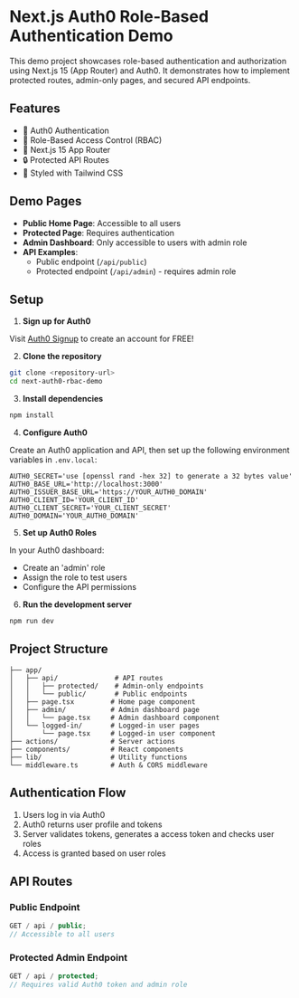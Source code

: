 # Next.js Auth0 Role-Based Authentication Demo

This demo project showcases role-based authentication and authorization using Next.js 15 (App Router) and Auth0. It demonstrates how to implement protected routes, admin-only pages, and secured API endpoints.

## Features

- 🔐 Auth0 Authentication
- 👥 Role-Based Access Control (RBAC)
- 🚀 Next.js 15 App Router
- 🔒 Protected API Routes
- 🎨 Styled with Tailwind CSS

## Demo Pages

- **Public Home Page**: Accessible to all users
- **Protected Page**: Requires authentication
- **Admin Dashboard**: Only accessible to users with admin role
- **API Examples**:
  - Public endpoint (`/api/public`)
  - Protected endpoint (`/api/admin`) - requires admin role

## Setup

1. **Sign up for Auth0**

Visit [Auth0 Signup](https://auth0.com/signup?utm_source=sonny&utm_medium=social) to create an account for FREE!

2. **Clone the repository**

```bash
git clone <repository-url>
cd next-auth0-rbac-demo
```

3. **Install dependencies**

```bash
npm install
```

4. **Configure Auth0**

Create an Auth0 application and API, then set up the following environment variables in `.env.local`:

```env
AUTH0_SECRET='use [openssl rand -hex 32] to generate a 32 bytes value'
AUTH0_BASE_URL='http://localhost:3000'
AUTH0_ISSUER_BASE_URL='https://YOUR_AUTH0_DOMAIN'
AUTH0_CLIENT_ID='YOUR_CLIENT_ID'
AUTH0_CLIENT_SECRET='YOUR_CLIENT_SECRET'
AUTH0_DOMAIN='YOUR_AUTH0_DOMAIN'
```

5. **Set up Auth0 Roles**

In your Auth0 dashboard:

- Create an 'admin' role
- Assign the role to test users
- Configure the API permissions

6. **Run the development server**

```bash
npm run dev
```

## Project Structure

```
├── app/
│   ├── api/              # API routes
│   │   ├── protected/    # Admin-only endpoints
│   │   └── public/       # Public endpoints
│   ├── page.tsx         # Home page component
│   ├── admin/           # Admin dashboard page
│   │   └── page.tsx     # Admin dashboard component
│   └── logged-in/       # Logged-in user pages
│       └── page.tsx     # Logged-in user component
├── actions/             # Server actions
├── components/          # React components
├── lib/                 # Utility functions
└── middleware.ts        # Auth & CORS middleware
```

## Authentication Flow

1. Users log in via Auth0
2. Auth0 returns user profile and tokens
3. Server validates tokens, generates a access token and checks user roles
4. Access is granted based on user roles

## API Routes

### Public Endpoint

```typescript
GET / api / public;
// Accessible to all users
```

### Protected Admin Endpoint

```typescript
GET / api / protected;
// Requires valid Auth0 token and admin role
```
